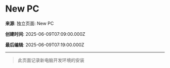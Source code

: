 # New PC

**来源**: 独立页面: New PC

**创建时间**: 2025-06-09T07:09:00.000Z

**最后编辑**: 2025-06-09T07:19:00.000Z

---

> 此页面记录新电脑开发环境的安装






